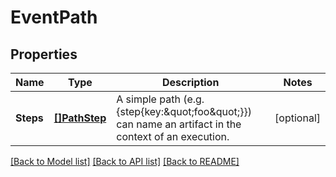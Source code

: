 # EventPath

## Properties

Name | Type | Description | Notes
------------ | ------------- | ------------- | -------------
**Steps** | [**[]PathStep**](PathStep.md) | A simple path (e.g. {step{key:\&quot;foo\&quot;}}) can name an artifact in the context of an execution. | [optional] 

[[Back to Model list]](../README.md#documentation-for-models) [[Back to API list]](../README.md#documentation-for-api-endpoints) [[Back to README]](../README.md)


